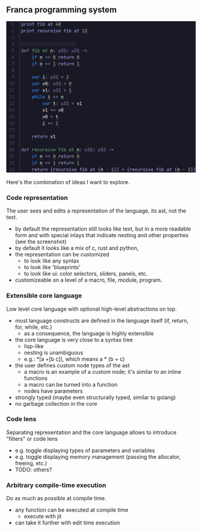 ## Franca programming system

![](https://github.com/dmitry-egorov/franca2/blob/main/docs/screenshots/Screenshot%202023-10-30%20050411.png)

Here's the combination of ideas I want to explore.

### Code representation 

The user sees and edits a representation of the language, its ast, not the text.

- by default the representation still looks like text, but in a more readable form and with special inlays that indicate nesting and other properties (see the screenshot)
- by default it looks like a mix of c, rust and python, 
- the representation can be customized
  - to look like any syntax
  - to look like 'blueprints'
  - to look like ui: color selectors, sliders, panels, etc.
- customizeable on a level of a macro, file, module, program.

### Extensible core language 

Low level core language with optional high-level abstractions on top.

- most language constructs are defined in the language itself (if, return, for, while, etc.)
  - as a consequence, the language is highly extensible
- the core language is very close to a syntax tree
  - lisp-like
  - nesting is unambiguous
  - e.g.: *[a +[b c]], which means a * (b + c)
- the user defines custom node types of the ast
  - a macro is an example of a custom node; it's similar to an inline functions
  - a macro can be turned into a function
  - nodes have parameters
- strongly typed (maybe even structurally typed, similar to golang)
- no garbage collection in the core

### Code lens

Separating representation and the core language allows to introduce "filters" or code lens

- e.g. toggle displaying types of parameters and variables
- e.g. toggle displaying memory management (passing the allocator, freeing, etc.)
- TODO: others?

### Arbitrary compile-time execution

Do as much as possible at compile time.

- any function can be executed at compile time
  - execute with jit
- can take it further with edit time execution
